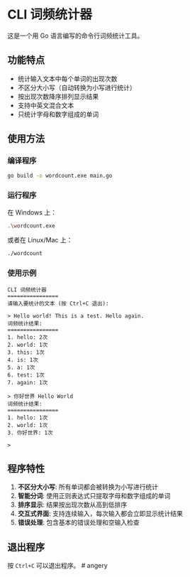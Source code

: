# CLI 词频统计器

这是一个用 Go 语言编写的命令行词频统计工具。

## 功能特点

- 统计输入文本中每个单词的出现次数
- 不区分大小写（自动转换为小写进行统计）
- 按出现次数降序排列显示结果
- 支持中英文混合文本
- 只统计字母和数字组成的单词

## 使用方法

### 编译程序

```bash
go build -o wordcount.exe main.go
```

### 运行程序

在 Windows 上：

```bash
.\wordcount.exe
```

或者在 Linux/Mac 上：

```bash
./wordcount
```

### 使用示例

```
CLI 词频统计器
================
请输入要统计的文本 (按 Ctrl+C 退出):

> Hello world! This is a test. Hello again.
词频统计结果:
================
1. hello: 2次
2. world: 1次
3. this: 1次
4. is: 1次
5. a: 1次
6. test: 1次
7. again: 1次

> 你好世界 Hello World
词频统计结果:
================
1. hello: 1次
2. world: 1次
3. 你好世界: 1次

>
```

## 程序特性

1. **不区分大小写**: 所有单词都会被转换为小写进行统计
2. **智能分词**: 使用正则表达式只提取字母和数字组成的单词
3. **排序显示**: 结果按出现次数从高到低排序
4. **交互式界面**: 支持连续输入，每次输入都会立即显示统计结果
5. **错误处理**: 包含基本的错误处理和空输入检查

## 退出程序

按 `Ctrl+C` 可以退出程序。 # angery
